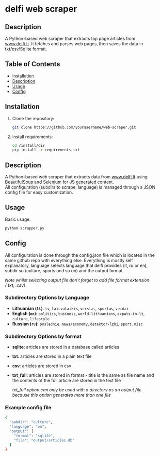 # delfi web scraper

## Description
A Python-based web scraper that extracts top page articles from www.delfi.lt. It fetches and parses web pages, then saves the data in txt/csv/Sqlite format.

## Table of Contents
- [Installation](#installation)
- [Description](#description)
- [Usage](#usage)
- [Config](#config)

## Installation
1. Clone the repository:
   ```bash
   git clone https://github.com/yourusername/web-scraper.git
2. Install requirements:
   ```bash
   cd /install/dir
   pip install -r requirements.txt

## Description
A Python-based web scraper that extracts data from www.delfi.lt using BeautifulSoup and Selenium for JS generated content.  
All configuration (subdirs to scrape, language) is managed through a JSON config file for easy customization.

## Usage
Basic usage:
```bash
python scrapper.py
```

## Config
All configuration is done through the config.json file which is located in the same github repo with everything else.
Everything is mostly self explanatory, language selects language that delfi provides (lt, ru or en), subdir so (culture, sports and so on) and the output format.

*Note whilst selecting output file don't forget to add file format extension (.txt, .csv)*

### Subdirectory Options by Language
- **Lithuanian (`lt`)**: `tv`, `laisvalaikis`, `verslas`, `sportas`, `veidai`
- **English (`en`)**: `politics`, `business`, `world-lithuanians`, `expats-in-lt`, `culture`, `lifestyle`
- **Russian (`ru`)**: `poslednie`, `news/economy`, `detektor-lzhi`, `sport`, `misc`
### Subdirectory Options by format
- **sqlite**: articles are stored in a database called articles
- **txt**: articles are stored in a plain text file
- **csv**: articles are stored in csv
- **txt_full**: articles are stored in format - title is the same as file name and the contents of the full article are stored in the text file
  
  *txt_full option can only be used with a directory as an output file because this option generates more than one file*
### Example config file
```bash
{
  "subdir": "culture",
  "language": "en",
  "output": {
    "format": "sqlite",
    "file": "output/articles.db"
  }
}
